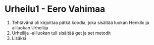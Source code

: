 # Urheilu1 - Eero Vahimaa

1. Tehtävänä oli kirjoittaa pätkä koodia, joka sisältää luokan Henkilo ja aliluokan Urheilija
2. Urheilija -aliluokan tuli sisältää get ja set metodit
3. Lisäksi 
